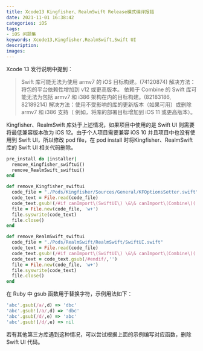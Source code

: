 ```yaml
---
title: Xcode13 Kingfisher、RealmSwift Release模式编译报错
date: 2021-11-01 16:38:42
categories: iOS
tags:
- iOS 问题集
keywords: Xcode13,Kingfisher,RealmSwift,Swift UI
description:
images:
---
```


Xcode 13 发行说明中提到：
> Swift 库可能无法为使用 armv7 的 iOS 目标构建。(74120874)
解决方法：将包的平台依赖性增加到 v12 或更高版本。
> 依赖于 Combine 的 Swift 库可能无法为包括 armv7 和 i386 架构在内的目标构建。(82183186, 82189214)
> 解决方法：使用不受影响的库的更新版本（如果可用）或删除 armv7 和 i386 支持（
例如，将库的部署目标增加到 iOS 11 或更高版本）。
<!-- more -->
Kingfisher、RealmSwift 库处于上述情况，如果项目中使用的是 Swift UI 则需要将最低兼容版本改为 iOS 12。由于个人项目需要兼容 iOS 10 并且项目中也没有使用到 Swift UI，所以修改 pod file，在 pod install 时将Kingfisher、RealmSwift库的 Swift UI 相关代码删除。
```Ruby
pre_install do |installer|
  remove_Kingfisher_swiftui()
  remove_RealmSwift_swiftui()
end

def remove_Kingfisher_swiftui
  code_file = "./Pods/Kingfisher/Sources/General/KFOptionsSetter.swift"
  code_text = File.read(code_file)
  code_text.gsub!(/#if canImport\(SwiftUI\) \&\& canImport\(Combine\)(.|\n)+#endif/,'')
  file = File.new(code_file, 'w+')
  file.syswrite(code_text)
  file.close()
end

def remove_RealmSwift_swiftui
  code_file = "./Pods/RealmSwift/RealmSwift/SwiftUI.swift"
  code_text = File.read(code_file)
  code_text.gsub!(/#if canImport\(SwiftUI\) \&\& canImport\(Combine\)(.|\n)+#else/,'')
  code_text = code_text.gsub(/#endif/,'')
  file = File.new(code_file, 'w+')
  file.syswrite(code_text)
  file.close()
end
```

在 Ruby 中 gsub 函数用于替换字符，示例用法如下：
```Ruby
'abc'.gsub(/a/,d) => 'dbc'
'abc'.gsub!(/a/,d) => 'dbc'
'abc'.gsub(/d/,e) => 'abc'
'abc'.gsub!(/d/,e) => nil
```
若有其他第三方库遇到这种情况，可以尝试根据上面的示例编写对应函数，删除 Swift UI 代码。
